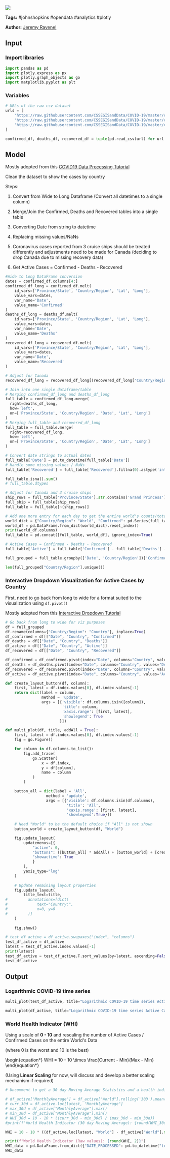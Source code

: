 <a href="https://app.naas.ai/user-redirect/naas/downloader?url=https://raw.githubusercontent.com/jupyter-naas/awesome-notebooks/master/Johns%20Hopkins/Johns_Hopkins_Covid19_Active_Cases.ipynb" target="_parent"><img src="https://naasai-public.s3.eu-west-3.amazonaws.com/open_in_naas.svg"/></a>

**Tags:** #johnshopkins #opendata #analytics #plotly

**Author:** [Jeremy Ravenel](https://www.linkedin.com/in/ACoAAAJHE7sB5OxuKHuzguZ9L6lfDHqw--cdnJg/)

## Input

### Import libraries


```python
import pandas as pd
import plotly.express as px
import plotly.graph_objects as go
import matplotlib.pyplot as plt
```

### Variables


```python
# URLs of the raw csv dataset
urls = [
    'https://raw.githubusercontent.com/CSSEGISandData/COVID-19/master/csse_covid_19_data/csse_covid_19_time_series/time_series_covid19_confirmed_global.csv',
    'https://raw.githubusercontent.com/CSSEGISandData/COVID-19/master/csse_covid_19_data/csse_covid_19_time_series/time_series_covid19_deaths_global.csv',
    'https://raw.githubusercontent.com/CSSEGISandData/COVID-19/master/csse_covid_19_data/csse_covid_19_time_series/time_series_covid19_recovered_global.csv'
]

confirmed_df, deaths_df, recovered_df = tuple(pd.read_csv(url) for url in urls)
```

## Model
Mostly adopted from this [COVID19 Data Processing Tutorial](https://towardsdatascience.com/covid-19-data-processing-58aaa3663f6)

Clean the dataset to show the cases by country

Steps:

1. Convert from Wide to Long Dataframe (Convert all datetimes to a single column)

2. Merge/Join the Confirmed, Deaths and Recovered tables into a single table

3. Converting Date from string to datetime

4. Replacing missing values/NaNs
5. Coronavirus cases reported from 3 cruise ships should be treated differently and adjustments need to be made for Canada (deciding to drop Canada due to missing recovery data)

6. Get Active Cases = Confirmed - Deaths - Recovered



```python
#Wide to Long DataFrame conversion
dates = confirmed_df.columns[4:]
confirmed_df_long = confirmed_df.melt(
    id_vars=['Province/State', 'Country/Region', 'Lat', 'Long'], 
    value_vars=dates, 
    var_name='Date', 
    value_name='Confirmed'
)
deaths_df_long = deaths_df.melt(
    id_vars=['Province/State', 'Country/Region', 'Lat', 'Long'], 
    value_vars=dates, 
    var_name='Date', 
    value_name='Deaths'
)
recovered_df_long = recovered_df.melt(
    id_vars=['Province/State', 'Country/Region', 'Lat', 'Long'], 
    value_vars=dates, 
    var_name='Date', 
    value_name='Recovered'
)

# Adjust for Canada
recovered_df_long = recovered_df_long[(recovered_df_long['Country/Region']!='Canada')]
```


```python
# Join into one single dataframe/table
# Merging confirmed_df_long and deaths_df_long
full_table = confirmed_df_long.merge(
  right=deaths_df_long, 
  how='left',
  on=['Province/State', 'Country/Region', 'Date', 'Lat', 'Long']
)
# Merging full_table and recovered_df_long
full_table = full_table.merge(
  right=recovered_df_long, 
  how='left',
  on=['Province/State', 'Country/Region', 'Date', 'Lat', 'Long']
)

# Convert date strings to actual dates
full_table['Date'] = pd.to_datetime(full_table['Date'])
# Handle some missing values / NaNs
full_table['Recovered'] = full_table['Recovered'].fillna(0).astype('int64')

```


```python
full_table.isna().sum()
# full_table.dtypes
```


```python
# Adjust for Canada and 3 cruise ships
ship_rows = full_table['Province/State'].str.contains('Grand Princess') | full_table['Province/State'].str.contains('Diamond Princess') | full_table['Country/Region'].str.contains('Diamond Princess') | full_table['Country/Region'].str.contains('MS Zaandam')
full_ship = full_table[ship_rows]
full_table = full_table[~(ship_rows)]

# Add one more entry for each day to get the entire world's counts/totals
world_dict = {"Country/Region": "World", "Confirmed": pd.Series(full_table.groupby(['Date'])['Confirmed'].sum()), "Deaths": pd.Series(full_table.groupby(['Date'])['Deaths'].sum()),"Recovered": pd.Series(full_table.groupby(['Date'])['Recovered'].sum())}
world_df = pd.DataFrame.from_dict(world_dict).reset_index()
print(world_df.columns)
full_table = pd.concat([full_table, world_df], ignore_index=True)
```


```python
# Active Cases = Confirmed - Deaths - Recovered
full_table['Active'] = full_table['Confirmed'] - full_table['Deaths'] - full_table['Recovered']

full_grouped = full_table.groupby(['Date', 'Country/Region'])['Confirmed', 'Deaths', 'Recovered', 'Active'].sum().reset_index()
```


```python
len(full_grouped["Country/Region"].unique())
```

### Interactive Dropdown Visualization for Active Cases by Country
First, need to go back from long to wide for a format suited to the visualization using `df.pivot()`

Mostly adopted from this [Interactive Dropdown Tutorial](https://towardsdatascience.com/how-to-create-an-interactive-dropdown-in-jupyter-322277f58a68)


```python
# Go back from long to wide for viz purposes
df = full_grouped
df.rename(columns={"Country/Region": "Country"}, inplace=True)
df_confirmed = df[["Date", "Country", "Confirmed"]]
df_deaths = df[["Date", "Country", "Deaths"]]
df_active = df[["Date", "Country", "Active"]]
df_recovered = df[["Date", "Country", "Recovered"]]

df_confirmed = df_confirmed.pivot(index="Date", columns="Country", values="Confirmed")
df_deaths = df_deaths.pivot(index="Date", columns="Country", values="Deaths")
df_recovered = df_recovered.pivot(index="Date", columns="Country", values="Recovered")
df_active = df_active.pivot(index="Date", columns="Country", values="Active")
```


```python
def create_layout_button(df, column):
    first, latest = df.index.values[0], df.index.values[-1]
    return dict(label = column,
                method = 'update',
                args = [{'visible': df.columns.isin([column]),
                         'title': column,
                         'xaxis.range': [first, latest],
                         'showlegend': True
                        }])

def multi_plot(df, title, addAll = True):
    first, latest = df.index.values[0], df.index.values[-1]
    fig = go.Figure()

    for column in df.columns.to_list():
        fig.add_trace(
            go.Scatter(
                x = df.index,
                y = df[column],
                name = column
            )
        )

    button_all = dict(label = 'All',
                  method = 'update',
                  args = [{'visible': df.columns.isin(df.columns),
                           'title': 'All',
                           'xaxis.range': [first, latest],
                           'showlegend':True}])
    
    # Need "World" to be the default choice if "All" is not shown
    button_world = create_layout_button(df, "World")

    fig.update_layout(
        updatemenus=[{
            "active": 0,
            "buttons": ([button_all] * addAll) + [button_world] + [create_layout_button(df, column) for column in df.columns if column != "World"],
            "showactive": True
            }
        ],
        yaxis_type="log"
    )
    
    # Update remaining layout properties
    fig.update_layout(
        title_text=title,
#         annotations=[dict(
#             text="Country:",
#             x=0, y=0
#         )]
    )
   
    fig.show()
```


```python
# test_df_active = df_active.swapaxes("index", "columns")
test_df_active = df_active
latest = test_df_active.index.values[-1]
print(latest)
test_df_active = test_df_active.T.sort_values(by=latest, ascending=False).head(11).T
test_df_active
```

## Output

### Logarithmic COVID-19 time series


```python
multi_plot(test_df_active, title="Logarithmic COVID-19 time series Active Cases by Country (Top 10)")
```


```python
multi_plot(df_active, title="Logarithmic COVID-19 time series Active Cases by Country", addAll=False)
```

### World Health Indicator (WHI)
Using a scale of **0 - 10** and rescaling the number of Active Cases / Confirmed Cases on the entire World's Data

(where 0 is the worst and 10 is the best)

<!-- \begin{equation*}
WHI = 10 - 10 \times \frac{\text{Current Monthly average} - Min(\text{Monthly  average})}{Max(\text{Monthly average}) - Min(\text{Monthly average})}
\end{equation*}
 -->
 
 \begin{equation*}
WHI = 10 - 10 \times \frac{Current - Min}{Max - Min}
\end{equation*}

 
(Using **Linear Scaling** for now, will discuss and develop a better scaling mechanism if required)


```python
# Uncomment to get a 30 day Moving Average Statistics and a health indicator based on that

# df_active["MonthlyAverage"] = df_active["World"].rolling('30D').mean().astype('int64')
# curr_30d = df_active.loc[latest, "MonthlyAverage"]
# max_30d = df_active["MonthlyAverage"].max()
# min_30d = df_active["MonthlyAverage"].min()
# WHI_30d = 10 - 10 * ((curr_30d - min_30d) / (max_30d - min_30d))
#print(f"World Health Indicator (30 day Moving Average): {round(WHI_30d, 2)}")
```


```python
WHI = 10 - 10 * ((df_active.loc[latest, "World"] - df_active["World"].min()) / (df_active["World"].max() - df_active["World"].min()))

print(f"World Health Indicator (Raw values): {round(WHI, 2)}")
WHI_data = pd.DataFrame.from_dict({"DATE_PROCESSED": pd.to_datetime("today").date(), "INDICATOR": "COVID-19 Active Cases", "VALUE": [round(WHI, 2)]})
WHI_data
```
